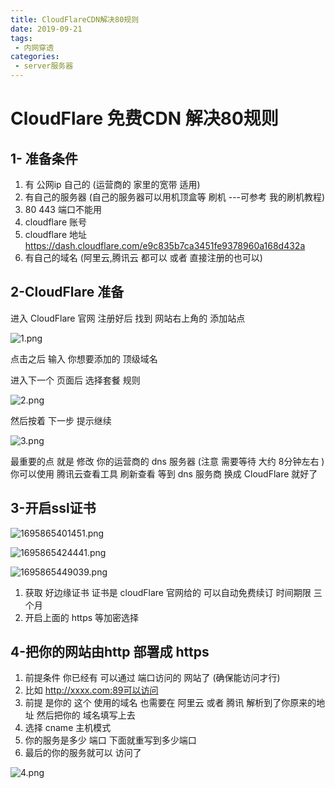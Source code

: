```yaml
---
title: CloudFlareCDN解决80规则
date: 2019-09-21
tags:
 - 内网穿透
categories:
 - server服务器
---
```

<Boxx/>

# CloudFlare 免费CDN  解决80规则

## 1- 准备条件

1. 有 公网ip 自己的  (运营商的 家里的宽带 适用)
2. 有自己的服务器 (自己的服务器可以用机顶盒等 刷机 ---可参考 我的刷机教程)
3. 80  443 端口不能用 
4. cloudflare  账号   
5. cloudflare  地址    https://dash.cloudflare.com/e9c835b7ca3451fe9378960a168d432a
6. 有自己的域名 (阿里云,腾讯云 都可以 或者 直接注册的也可以)

## 2-CloudFlare 准备

进入  CloudFlare  官网 注册好后   找到 网站右上角的  添加站点

![1.png][1]

点击之后 输入 你想要添加的 顶级域名 

进入下一个 页面后 选择套餐 规则 

![2.png][2]



然后按着 下一步 提示继续

![3.png][3]

最重要的点 就是  修改 你的运营商的 dns 服务器  (注意 需要等待  大约 8分钟左右 ) 你可以使用 腾讯云查看工具 刷新查看 等到 dns 服务商 换成 CloudFlare 就好了

## 3-开启ssl证书

![1695865401451.png][4]

![1695865424441.png][5]

![1695865449039.png][6]

1. 获取 好边缘证书  证书是 cloudFlare 官网给的 可以自动免费续订 时间期限 三个月 
2. 开启上面的 https 等加密选择

## 4-把你的网站由http 部署成 https

1. 前提条件 你已经有 可以通过 端口访问的  网站了 (确保能访问才行)
2. 比如 http://xxxx.com:89可以访问 
3. 前提 是你的 这个 使用的域名 也需要在 阿里云 或者 腾讯 解析到了你原来的地址 然后把你的 域名填写上去
4. 选择 cname 主机模式 
5. 你的服务是多少 端口 下面就重写到多少端口
6. 最后的你的服务就可以 访问了

![4.png][7]


  [1]: https://www.luaiwcr.top/usr/uploads/2023/09/349013502.png
  [2]: https://www.luaiwcr.top/usr/uploads/2023/09/3545911090.png
  [3]: https://www.luaiwcr.top/usr/uploads/2023/09/3766927884.png
  [4]: https://www.luaiwcr.top/usr/uploads/2023/09/200537848.png
  [5]: https://www.luaiwcr.top/usr/uploads/2023/09/776932982.png
  [6]: https://www.luaiwcr.top/usr/uploads/2023/09/1543217533.png
  [7]: https://www.luaiwcr.top/usr/uploads/2023/09/998541036.png
  